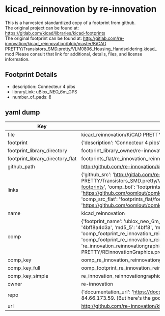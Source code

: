 # kicad_reinnovation by re-innovation  
This is a harvested standardized copy of a footprint from github.  
The original project can be found at:  
https://gitlab.com/kicad/libraries/kicad-footprints  
The original footprint can be found at:
http://gitlab.com/re-innovation/kicad_reinnovation/blob/master/KiCAD PRETTY/Transistors_SMD.pretty/VLM0806_Housing_Handsoldering.kicad_mod
Please consult that link for additional, details, files, and license information.  
## Footprint Details
* description: Connecteur 4 pibs  
* libraryLink: uBlox_NEO_6m_GPS  
* number_of_pads: 8  
## yaml dump  
| Key | Value |  
| --- | --- |  
| file | kicad_reinnovation/KiCAD PRETTY/REInnovationGraphics.pretty/uBlox_NEO_6m_GPS.kicad_mod |  
| footprint | {'description': 'Connecteur 4 pibs', 'libraryLink': 'uBlox_NEO_6m_GPS', 'number_of_pads': 8} |  
| footprint_library_directory | footprint_library_owner/re-innovation_kicad_reinnovation |  
| footprint_library_directory_flat | footprints_flat/re_innovation_reinnovationgraphics_ublox_neo_6m_gps/working |  
| github_path | http://github.com/re-innovation/kicad_reinnovation/blob/master/KiCAD PRETTY/REInnovationGraphics.pretty/uBlox_NEO_6m_GPS.kicad_mod |  
| links | {'github_src': 'http://gitlab.com/re-innovation/kicad_reinnovation/blob/master/KiCAD PRETTY/Transistors_SMD.pretty/VLM0806_Housing_Handsoldering.kicad_mod', 'github_src_repo': 'https://gitlab.com/kicad/libraries/kicad-footprints', 'oomp_bot': 'footprints/re_innovation_reinnovationgraphics_ublox_neo_6m_gps/working', 'oomp_bot_github': 'https://github.com/oomlout/oomlout_oomp_footprint_bot/tree/main/footprints/re_innovation_reinnovationgraphics_ublox_neo_6m_gps/working', 'oomp_src_flat': 'footprints_flat/footprints_flat/re_innovation_reinnovationgraphics_ublox_neo_6m_gps/working', 'oomp_src_flat_github': 'https://github.com/oomlout/oomlout_oomp_footprint_src/tree/main/footprints_flat/re_innovation_reinnovationgraphics_ublox_neo_6m_gps/working'} |  
| name | kicad_reinnovation |  
| oomp | {'footprint_name': 'ublox_neo_6m_gps', 'library_name': 'reinnovationgraphics', 'md5': '4bff8a4d3ad3e0d9c3459a1a04b646a0', 'md5_10': '4bff8a4d3a', 'md5_5': '4bff8', 'md5_6': '4bff8a', 'oomp_key': 'oomp_re_innovation_reinnovationgraphics_ublox_neo_6m_gps', 'oomp_key_extra': 'oomp_footprint_re_innovation_reinnovationgraphics_ublox_neo_6m_gps', 'oomp_key_full': 'oomp_footprint_re_innovation_reinnovationgraphics_ublox_neo_6m_gps_4bff8a', 'oomp_key_simple': 're_innovation_reinnovationgraphics_ublox_neo_6m_gps', 'original_filename': 'kicad_reinnovation/KiCAD PRETTY/REInnovationGraphics.pretty/uBlox_NEO_6m_GPS.kicad_mod', 'owner_name': 're_innovation'} |  
| oomp_key | oomp_re_innovation_reinnovationgraphics_ublox_neo_6m_gps |  
| oomp_key_full | oomp_footprint_re_innovation_reinnovationgraphics_ublox_neo_6m_gps |  
| oomp_key_simple | re_innovation_reinnovationgraphics_ublox_neo_6m_gps |  
| owner | re-innovation |  
| repo | {'documentation_url': 'https://docs.github.com/rest/overview/resources-in-the-rest-api#rate-limiting', 'message': "API rate limit exceeded for 84.66.173.59. (But here's the good news: Authenticated requests get a higher rate limit. Check out the documentation for more details.)"} |  
| url | http://github.com/re-innovation/kicad_reinnovation |  

